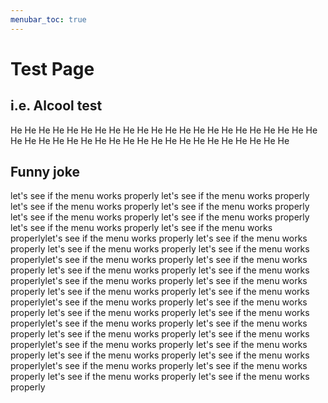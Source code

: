 ```yaml
---
menubar_toc: true
---
```


# Test Page

## i.e. Alcool test
He He He
He He He
He He He
He He He
He He He
He He He
He He He
He He He
He He He
He He He
He He He
He He He
He He He
He He He

## Funny joke
let's see if the menu works properly
let's see if the menu works properly
let's see if the menu works properly
let's see if the menu works properly
let's see if the menu works properly
let's see if the menu works properly
let's see if the menu works properly
let's see if the menu works properlylet's see if the menu works properly
let's see if the menu works properly
let's see if the menu works properly
let's see if the menu works properlylet's see if the menu works properly
let's see if the menu works properly
let's see if the menu works properly
let's see if the menu works properlylet's see if the menu works properly
let's see if the menu works properly
let's see if the menu works properly
let's see if the menu works properlylet's see if the menu works properly
let's see if the menu works properly
let's see if the menu works properly
let's see if the menu works properlylet's see if the menu works properly
let's see if the menu works properly
let's see if the menu works properly
let's see if the menu works properlylet's see if the menu works properly
let's see if the menu works properly
let's see if the menu works properly
let's see if the menu works properlylet's see if the menu works properly
let's see if the menu works properly
let's see if the menu works properly
let's see if the menu works properly
